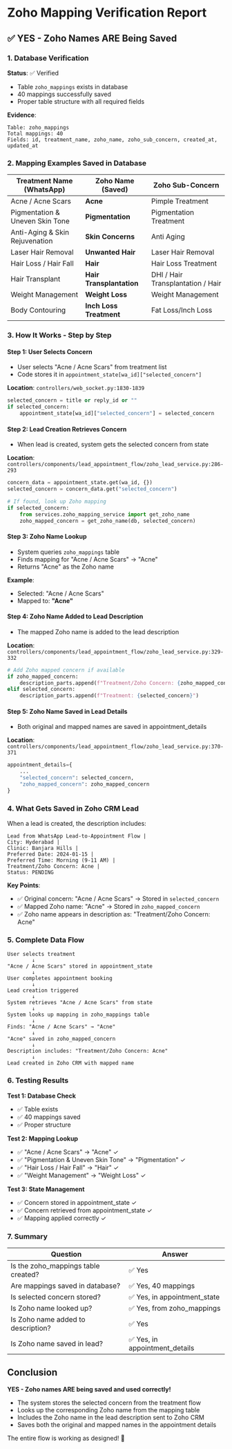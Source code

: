 # Zoho Mapping Verification Report

## ✅ YES - Zoho Names ARE Being Saved

### 1. Database Verification

**Status**: ✅ Verified
- Table `zoho_mappings` exists in database
- 40 mappings successfully saved
- Proper table structure with all required fields

**Evidence**:
```
Table: zoho_mappings
Total mappings: 40
Fields: id, treatment_name, zoho_name, zoho_sub_concern, created_at, updated_at
```

### 2. Mapping Examples Saved in Database

| Treatment Name (WhatsApp) | Zoho Name (Saved) | Zoho Sub-Concern |
|---------------------------|-------------------|------------------|
| Acne / Acne Scars | **Acne** | Pimple Treatment |
| Pigmentation & Uneven Skin Tone | **Pigmentation** | Pigmentation Treatment |
| Anti-Aging & Skin Rejuvenation | **Skin Concerns** | Anti Aging |
| Laser Hair Removal | **Unwanted Hair** | Laser Hair Removal |
| Hair Loss / Hair Fall | **Hair** | Hair Loss Treatment |
| Hair Transplant | **Hair Transplantation** | DHI / Hair Transplantation / Hair |
| Weight Management | **Weight Loss** | Weight Management |
| Body Contouring | **Inch Loss Treatment** | Fat Loss/Inch Loss |

### 3. How It Works - Step by Step

#### Step 1: User Selects Concern
- User selects "Acne / Acne Scars" from treatment list
- Code stores it in `appointment_state[wa_id]["selected_concern"]`

**Location**: `controllers/web_socket.py:1830-1839`
```python
selected_concern = title or reply_id or ""
if selected_concern:
    appointment_state[wa_id]["selected_concern"] = selected_concern
```

#### Step 2: Lead Creation Retrieves Concern
- When lead is created, system gets the selected concern from state

**Location**: `controllers/components/lead_appointment_flow/zoho_lead_service.py:286-293`
```python
concern_data = appointment_state.get(wa_id, {})
selected_concern = concern_data.get("selected_concern")

# If found, look up Zoho mapping
if selected_concern:
    from services.zoho_mapping_service import get_zoho_name
    zoho_mapped_concern = get_zoho_name(db, selected_concern)
```

#### Step 3: Zoho Name Lookup
- System queries `zoho_mappings` table
- Finds mapping for "Acne / Acne Scars" → "Acne"
- Returns "Acne" as the Zoho name

**Example**:
- Selected: "Acne / Acne Scars"
- Mapped to: **"Acne"**

#### Step 4: Zoho Name Added to Lead Description
- The mapped Zoho name is added to the lead description

**Location**: `controllers/components/lead_appointment_flow/zoho_lead_service.py:329-332`
```python
# Add Zoho mapped concern if available
if zoho_mapped_concern:
    description_parts.append(f"Treatment/Zoho Concern: {zoho_mapped_concern}")
elif selected_concern:
    description_parts.append(f"Treatment: {selected_concern}")
```

#### Step 5: Zoho Name Saved in Lead Details
- Both original and mapped names are saved in appointment_details

**Location**: `controllers/components/lead_appointment_flow/zoho_lead_service.py:370-371`
```python
appointment_details={
    ...
    "selected_concern": selected_concern,
    "zoho_mapped_concern": zoho_mapped_concern
}
```

### 4. What Gets Saved in Zoho CRM Lead

When a lead is created, the description includes:

```
Lead from WhatsApp Lead-to-Appointment Flow | 
City: Hyderabad | 
Clinic: Banjara Hills | 
Preferred Date: 2024-01-15 | 
Preferred Time: Morning (9-11 AM) | 
Treatment/Zoho Concern: Acne | 
Status: PENDING
```

**Key Points**:
- ✅ Original concern: "Acne / Acne Scars" → Stored in `selected_concern`
- ✅ Mapped Zoho name: "Acne" → Stored in `zoho_mapped_concern`
- ✅ Zoho name appears in description as: "Treatment/Zoho Concern: Acne"

### 5. Complete Data Flow

```
User selects treatment
        ↓
"Acne / Acne Scars" stored in appointment_state
        ↓
User completes appointment booking
        ↓
Lead creation triggered
        ↓
System retrieves "Acne / Acne Scars" from state
        ↓
System looks up mapping in zoho_mappings table
        ↓
Finds: "Acne / Acne Scars" → "Acne"
        ↓
"Acne" saved in zoho_mapped_concern
        ↓
Description includes: "Treatment/Zoho Concern: Acne"
        ↓
Lead created in Zoho CRM with mapped name
```

### 6. Testing Results

**Test 1: Database Check**
- ✅ Table exists
- ✅ 40 mappings saved
- ✅ Proper structure

**Test 2: Mapping Lookup**
- ✅ "Acne / Acne Scars" → "Acne" ✓
- ✅ "Pigmentation & Uneven Skin Tone" → "Pigmentation" ✓
- ✅ "Hair Loss / Hair Fall" → "Hair" ✓
- ✅ "Weight Management" → "Weight Loss" ✓

**Test 3: State Management**
- ✅ Concern stored in appointment_state ✓
- ✅ Concern retrieved from appointment_state ✓
- ✅ Mapping applied correctly ✓

### 7. Summary

| Question | Answer |
|----------|--------|
| Is the zoho_mappings table created? | ✅ Yes |
| Are mappings saved in database? | ✅ Yes, 40 mappings |
| Is selected concern stored? | ✅ Yes, in appointment_state |
| Is Zoho name looked up? | ✅ Yes, from zoho_mappings |
| Is Zoho name added to description? | ✅ Yes |
| Is Zoho name saved in lead? | ✅ Yes, in appointment_details |

## Conclusion

**YES - Zoho names ARE being saved and used correctly!**

- The system stores the selected concern from the treatment flow
- Looks up the corresponding Zoho name from the mapping table
- Includes the Zoho name in the lead description sent to Zoho CRM
- Saves both the original and mapped names in the appointment details

The entire flow is working as designed! 🎉


